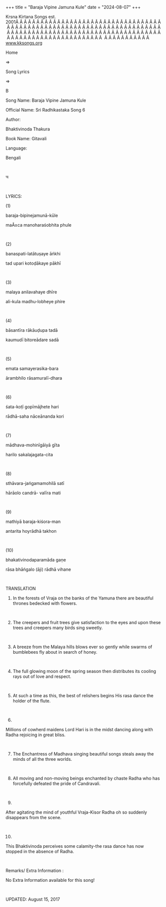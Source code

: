 +++ 
title = "Baraja Vipine Jamuna Kule"
date = "2024-08-07"
+++

Krsna Kirtana Songs est. 2001Â Â Â Â Â Â Â Â Â Â Â Â Â Â Â Â Â Â Â Â Â Â Â Â Â Â Â Â Â Â Â Â Â Â Â Â Â Â Â Â Â Â Â Â Â Â Â Â Â Â Â Â Â Â Â Â Â Â Â Â Â Â Â Â Â Â Â Â Â Â Â Â Â Â Â Â Â Â Â Â Â Â Â Â Â Â Â Â Â Â Â Â Â Â Â Â Â Â Â Â Â Â Â Â Â Â Â Â Â Â Â Â Â Â Â Â Â Â Â Â Â Â Â Â Â Â Â Â Â Â Â Â  Â Â Â Â Â Â Â Â Â Â Â  
www.kksongs.org








Home
 
⇒
 
Song Lyrics
 
⇒
 
B


Song
Name: Baraja Vipine Jamuna Kule


Official
Name: Sri Radhikastaka Song 6


Author:

Bhaktivinoda
Thakura


Book
Name: 
Gitavali


Language:

Bengali


 








অ








 


LYRICS:


(1)


baraja-bipinejamunā-kūle


maÃ±ca
manoharaśobhita phule


 


(2)


banaspati-latātuṣaye
āńkhi


tad
upari kotoḍākaye pākhī


 


(3)


malaya
anilavahaye dhīre


ali-kula
madhu-lobheye phire


 


(4)


bāsantīra
rākāuḍupa tadā


kaumudī
bitoreādare sadā


 


(5)


emata
samayerasika-bara


ārambhilo
rāsamuralī-dhara


 


(6)


śata-koṭī
gopīmājhete hari


rādhā-saha
nāceānanda kori


 


(7)


mādhava-mohinīgāiyā
gīta


harilo
sakalajagata-cita


 


(8)


sthāvara-jańgamamohilā
satī


hārāolo
candrā- valīra mati


 


(9)


mathiyā
baraja-kiśora-man


antarita
hoyrādhā takhon


 


(10)


bhakativinodaparamāda
gaṇe


rāsa
bhāńgalo (āji) rādhā vihane


 


TRANSLATION


1) In
the forests of Vraja on the banks of the Yamuna there are beautiful thrones
bedecked with flowers.


 


2) The
creepers and fruit trees give satisfaction to the eyes and upon these trees and
creepers many birds sing sweetly.


 


3) A
breeze from the Malaya hills blows ever so gently while swarms of bumblebees
fly about in search of honey.


 


4) The
full glowing moon of the spring season then distributes its cooling rays out of
love and respect.


 


5) At
such a time as this, the best of relishers begins His rasa dance the holder of
the flute.


 


6)
Millions of cowherd maidens Lord Hari is in the midst dancing along with Radha
rejoicing in great bliss.


 


7) The
Enchantress of Madhava singing beautiful songs steals away the minds of all the
three worlds.


 


8) All
moving and non-moving beings enchanted by chaste Radha who has forcefully
defeated the pride of Candravali.


 


9)
After agitating the mind of youthful Vraja-Kisor Radha oh so suddenly
disappears from the scene.


 


10)
This Bhaktivinoda perceives some calamity-the rasa dance has now stopped in the
absence of Radha.


 


Remarks/ Extra Information
: 


No Extra
Information available for this song!


 


UPDATED:
 August 15, 2017